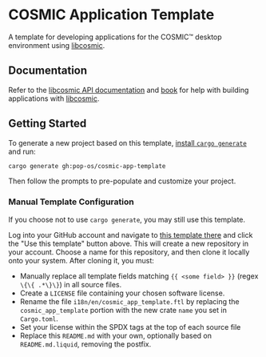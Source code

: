 # COSMIC Application Template

A template for developing applications for the COSMIC™ desktop environment using [libcosmic][libcosmic].

## Documentation

Refer to the [libcosmic API documentation][api-docs] and [book][book] for help with building applications with [libcosmic][libcosmic].

## Getting Started

To generate a new project based on this template, [install `cargo generate`][cargo-generate-install] and run:

```bash
cargo generate gh:pop-os/cosmic-app-template
```

Then follow the prompts to pre-populate and customize your project.

### Manual Template Configuration

If you choose not to use `cargo generate`, you may still use this template.

Log into your GitHub account and navigate to [this template there][app-template] and click the "Use this template" button above. This will create a new repository in your account. Choose a name for this repository, and then clone it locally onto your system. After cloning it, you must:

- Manually replace all template fields matching `{{ <some field> }}` (regex `\{\{ .*\}\}`) in all source files.
- Create a `LICENSE` file containing your chosen software license.
- Rename the file `i18n/en/cosmic_app_template.ftl` by replacing the `cosmic_app_template` portion with the new crate `name` you set in `Cargo.toml`.
- Set your license within the SPDX tags at the top of each source file
- Replace this `README.md` with your own, optionally based on `README.md.liquid`, removing the postfix.

[api-docs]: https://pop-os.github.io/libcosmic/cosmic/
[book]: https://pop-os.github.io/libcosmic-book/
[libcosmic]: https://github.com/pop-os/libcosmic/
[just]: https://github.com/casey/just
[cargo-generate-install]: https://cargo-generate.github.io/cargo-generate/installation.html
[app-template]: https://github.com/pop-os/cosmic-app-template
